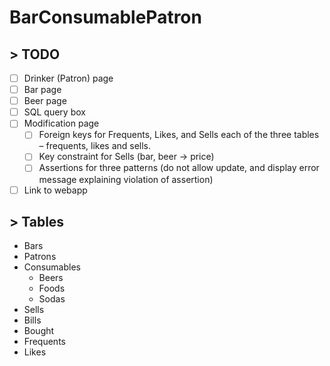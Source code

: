 # BarConsumablePatron

## > TODO
- [ ] Drinker (Patron) page
- [ ] Bar page
- [ ] Beer page
- [ ] SQL query box
- [ ] Modification page
    - [ ] Foreign keys for Frequents, Likes, and Sells each of the three tables – frequents, likes and sells.
    - [ ] Key constraint for Sells (bar, beer -> price)
    - [ ] Assertions for three patterns (do not allow update, and display error message explaining violation of assertion)

- [ ] Link to webapp

## > Tables
- Bars
- Patrons
- Consumables
    - Beers
    - Foods
    - Sodas
- Sells
- Bills
- Bought
- Frequents
- Likes